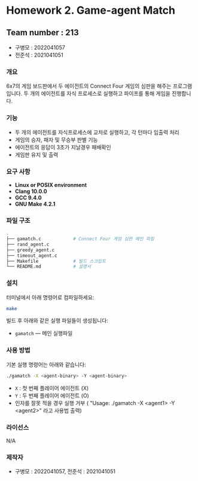 # Homework 2. Game-agent Match
## **Team number :** 213

- 구병모 : 2022041057
- 전준석 : 2021041051

### 개요

6x7의 게임 보드판에서 두 에이전트의 Connect Four 게임의 심판을 해주는 프로그램입니다.
두 개의 에이전트를 자식 프로세스로 실행하고 파이프를 통해 게임을 진행합니다.

### 기능

- 두 개의 에이전트를 자식프로세스에 교차로 실행하고, 각 턴마다 입출력 처리
- 게임의 승자, 패자 및 무승부 판별 기능
- 에이전트의 응답이 3초가 지날경우 패배확인
- 게임판 유지 및 출력

### 요구 사항

- **Linux or POSIX environment**
- **Clang 10.0.0**
- **GCC 9.4.0**
- **GNU Make 4.2.1**
  
### 파일 구조

```bash
.
├── gamatch.c            # Connect Four 게임 심판 메인 파일
├── rand_agent.c
├── greedy_agent.c      
├── timeout_agent.c
├── Makefile             # 빌드 스크립트
└── README.md            # 설명서

```
### 설치

터미널에서 아래 명령어로 컴파일하세요:

```bash
make
```

빌드 후 아래와 같은 실행 파일들이 생성됩니다:

- `gamatch` — 메인 실행파일

### 사용 방법

기본 실행 명령어는 아래와 같습니다:

```bash
./gamatch -X <agent-binary> -Y <agent-binary>
```

- `X` : 첫 번째 플레이어 에이전트 (X)
- `Y` : 두 번째 플레이어 에이전트 (O)
- 인자를 잘못 적을 경우 실행 거부 ( "Usage: ./gamatch -X \<agent1\> -Y \<agent2\>" 라고 사용법 출력)

### 라이선스

N/A

### 제작자

- 구병모 : 2022041057, 전준석 : 2021041051
